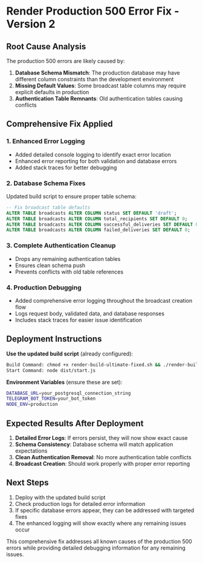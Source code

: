 # Render Production 500 Error Fix - Version 2

## Root Cause Analysis

The production 500 errors are likely caused by:

1. **Database Schema Mismatch**: The production database may have different column constraints than the development environment
2. **Missing Default Values**: Some broadcast table columns may require explicit defaults in production
3. **Authentication Table Remnants**: Old authentication tables causing conflicts

## Comprehensive Fix Applied

### 1. Enhanced Error Logging
- Added detailed console logging to identify exact error location
- Enhanced error reporting for both validation and database errors
- Added stack traces for better debugging

### 2. Database Schema Fixes
Updated build script to ensure proper table schema:
```sql
-- Fix broadcast table defaults
ALTER TABLE broadcasts ALTER COLUMN status SET DEFAULT 'draft';
ALTER TABLE broadcasts ALTER COLUMN total_recipients SET DEFAULT 0;
ALTER TABLE broadcasts ALTER COLUMN successful_deliveries SET DEFAULT 0;
ALTER TABLE broadcasts ALTER COLUMN failed_deliveries SET DEFAULT 0;
```

### 3. Complete Authentication Cleanup
- Drops any remaining authentication tables
- Ensures clean schema push
- Prevents conflicts with old table references

### 4. Production Debugging
- Added comprehensive error logging throughout the broadcast creation flow
- Logs request body, validated data, and database responses
- Includes stack traces for easier issue identification

## Deployment Instructions

**Use the updated build script** (already configured):
```bash
Build Command: chmod +x render-build-ultimate-fixed.sh && ./render-build-ultimate-fixed.sh
Start Command: node dist/start.js
```

**Environment Variables** (ensure these are set):
```bash
DATABASE_URL=your_postgresql_connection_string
TELEGRAM_BOT_TOKEN=your_bot_token
NODE_ENV=production
```

## Expected Results After Deployment

1. **Detailed Error Logs**: If errors persist, they will now show exact cause
2. **Schema Consistency**: Database schema will match application expectations
3. **Clean Authentication Removal**: No more authentication table conflicts
4. **Broadcast Creation**: Should work properly with proper error reporting

## Next Steps

1. Deploy with the updated build script
2. Check production logs for detailed error information
3. If specific database errors appear, they can be addressed with targeted fixes
4. The enhanced logging will show exactly where any remaining issues occur

This comprehensive fix addresses all known causes of the production 500 errors while providing detailed debugging information for any remaining issues.